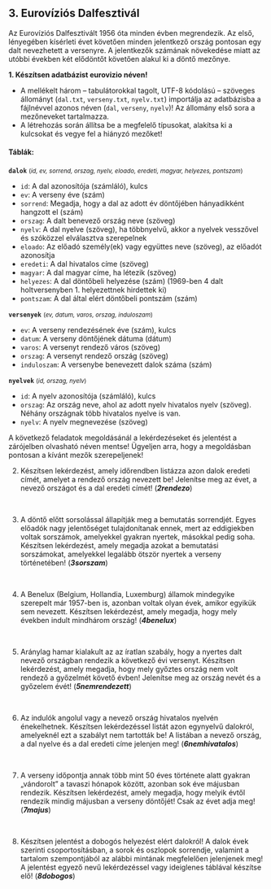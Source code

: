## 3. Eurovíziós Dalfesztivál

Az Eurovíziós Dalfesztivált 1956 óta minden évben megrendezik. Az első, lényegében kísérleti évet követően minden jelentkező ország pontosan egy dalt nevezhetett a versenyre. A jelentkezők számának növekedése miatt az utóbbi években két elődöntőt követően alakul ki a döntő mezőnye.

**1. Készítsen adatbázist eurovizio néven!**

- A mellékelt három – tabulátorokkal tagolt, UTF-8 kódolású – szöveges állományt (`dal.txt`, `verseny.txt`, `nyelv.txt`) importálja az adatbázisba a fájlnévvel azonos néven (`dal`, `verseny`, `nyelv`)! Az állomány első sora a mezőneveket tartalmazza.
- A létrehozás során állítsa be a megfelelő típusokat, alakítsa ki a kulcsokat és vegye fel a hiányzó mezőket!

#### Táblák:

**`dalok`** <small>(*id, ev, sorrend, orszag, nyelv, eloado, eredeti, magyar, helyezes, pontszam*)</small>


- `id`: A dal azonosítója (számláló), kulcs
- `ev`: A verseny éve (szám)
- `sorrend`: Megadja, hogy a dal az adott év döntőjében hányadikként hangzott el (szám)
- `orszag`: A dalt benevező ország neve (szöveg)
- `nyelv`: A dal nyelve (szöveg), ha többnyelvű, akkor a nyelvek vesszővel és szóközzel elválasztva szerepelnek
- `eloado`: Az előadó személy(ek) vagy együttes neve (szöveg), az előadót azonosítja
- `eredeti`: A dal hivatalos címe (szöveg)
- `magyar`: A dal magyar címe, ha létezik (szöveg)
- `helyezes`: A dal döntőbeli helyezése (szám) (1969-ben 4 dalt holtversenyben 1. helyezettnek hirdettek ki)
- `pontszam`: A dal által elért döntőbeli pontszám (szám)

**`versenyek`** <small>(*ev, datum, varos, orszag, induloszam*)</small>

- `ev`: A verseny rendezésének éve (szám), kulcs
- `datum`: A verseny döntőjének dátuma (dátum)
- `varos`: A versenyt rendező város (szöveg)
- `orszag`: A versenyt rendező ország (szöveg)
- `induloszam`: A versenybe benevezett dalok száma (szám)

**`nyelvek`** <small>(*id, orszag, nyelv*)</small>

- `id`: A nyelv azonosítója (számláló), kulcs
- `orszag`: Az ország neve, ahol az adott nyelv hivatalos nyelv (szöveg). Néhány országnak több hivatalos nyelve is van.
- `nyelv`: A nyelv megnevezése (szöveg)
  
A következő feladatok megoldásánál a lekérdezéseket és jelentést a zárójelben olvasható
néven mentse! Ügyeljen arra, hogy a megoldásban pontosan a kívánt mezők szerepeljenek!
<br>

2. Készítsen lekérdezést, amely időrendben listázza azon dalok eredeti címét, amelyet
a rendező ország nevezett be! Jelenítse meg az évet, a nevező országot és a dal eredeti
címét! (***2rendezo***)
<br>

3. A döntő előtt sorsolással állapítják meg a bemutatás sorrendjét. Egyes előadók nagy
jelentőséget tulajdonítanak ennek, mert az eddigiekben voltak sorszámok, amelyekkel
gyakran nyertek, másokkal pedig soha. Készítsen lekérdezést, amely megadja azokat
a bemutatási sorszámokat, amelyekkel legalább ötször nyertek a verseny történetében!
(***3sorszam***)
<br>

4. A Benelux (Belgium, Hollandia, Luxemburg) államok mindegyike szerepelt már
1957-ben is, azonban voltak olyan évek, amikor egyikük sem nevezett. Készítsen
lekérdezést, amely megadja, hogy mely években indult mindhárom ország! (***4benelux***)
<br>

5. Aránylag hamar kialakult az az íratlan szabály, hogy a nyertes dalt nevező országban
rendezik a következő évi versenyt. Készítsen lekérdezést, amely megadja, hogy mely
győztes ország nem volt rendező a győzelmét követő évben! Jelenítse meg az ország nevét
és a győzelem évét! (***5nemrendezett***)
<br>

6. Az indulók angolul vagy a nevező ország hivatalos nyelvén énekelhetnek. Készítsen
lekérdezéssel listát azon egynyelvű dalokról, amelyeknél ezt a szabályt nem tartották be!
A listában a nevező ország, a dal nyelve és a dal eredeti címe jelenjen meg!
(***6nemhivatalos***)
<br>

7. A verseny időpontja annak több mint 50 éves története alatt gyakran „vándorolt” a tavaszi
hónapok között, azonban sok éve májusban rendezik. Készítsen lekérdezést, amely
megadja, hogy melyik évtől rendezik mindig májusban a verseny döntőjét! Csak az évet
adja meg! (***7majus***)
<br>

8. Készítsen jelentést a dobogós helyezést elért dalokról! A dalok évek szerinti csoportosításban, a sorok és oszlopok sorrendje, valamint a tartalom szempontjából az alábbi mintának
megfelelően jelenjenek meg! A jelentést egyező nevű lekérdezéssel vagy ideiglenes
táblával készítse elő! (***8dobogos***) 
